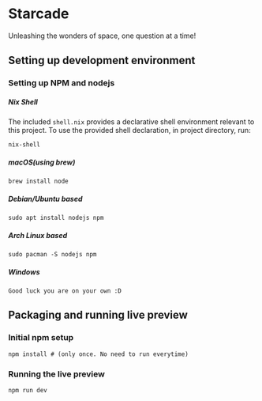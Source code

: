 # Starcade
Unleashing the wonders of space, one question at a time!

## Setting up development environment
### Setting up NPM and nodejs
##### Nix Shell
The included `shell.nix` provides a declarative shell environment relevant to this project.
To use the provided shell declaration, in project directory, run:
```
nix-shell
```

##### macOS(using brew)
```
brew install node
```

##### Debian/Ubuntu based
```
sudo apt install nodejs npm
```

##### Arch Linux based
```
sudo pacman -S nodejs npm
```

##### Windows
```
Good luck you are on your own :D
```

## Packaging and running live preview

### Initial npm setup
```
npm install # (only once. No need to run everytime)
```

### Running the live preview
```
npm run dev
```

